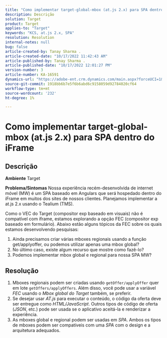 ```yaml
---
title: "Como implementar target-global-mbox (at.js 2.x) para SPA dentro do iFrame"
description: Descrição
solution: Target
product: Target
applies-to: "Target"
keywords: "KCS, at.js 2.x, SPA"
resolution: Resolution
internal-notes: null
bug: false
article-created-by: Tanay Sharma .
article-created-date: "10/17/2022 11:42:43 AM"
article-published-by: Tanay Sharma .
article-published-date: "10/17/2022 12:01:27 PM"
version-number: 3
article-number: KA-16591
dynamics-url: "https://adobe-ent.crm.dynamics.com/main.aspx?forceUCI=1&pagetype=entityrecord&etn=knowledgearticle&id=83f645c9-104e-ed11-bba2-0022480868ff"
source-git-commit: 1918bb6b7e5f6b6abd6c9158059d92784020cf64
workflow-type: tm+mt
source-wordcount: '232'
ht-degree: 1%

---
```


# Como implementar target-global-mbox (at.js 2.x) para SPA dentro do iFrame

## Descrição

<b>Ambiente</b>
Target


<b>Problema/Sintomas</b>
Nossa experiência recém-desenvolvida de internet móvel (MW) é um SPA baseado em Angulars que será hospedado dentro do iFrame em muitos dos sites de nossos clientes. Planejamos implementar a at.js 2.x usando o Tealium (TMS).

Como o VEC do Target (compositor exp baseado em visuais) não é compatível com iframe, estamos explorando a opção FEC (compositor exp baseado em formulário). Abaixo estão alguns tópicos da FEC sobre os quais estamos desenvolvendo pesquisas:



1. Ainda precisamos criar várias mboxes regionais usando a função get/applyoffer, ou podemos utilizar apenas uma mbox global?
2. No último caso, existe algum recurso que mostre como fazê-lo?
3. Podemos implementar mbox global e regional para nossa SPA MW?



## Resolução


1. Mboxes regionais podem ser criadas usando `getOffer/applyOffer` quer em lote `getOffers/applyOffers`. Além disso, você pode usar a variável *FEC* usando o *Mbox global do Target* também, se preferir.
2. Se desejar usar *AT.js* para executar o conteúdo, o código da oferta deve ser entregue como *HTML/JavaScript*. Outros tipos de código de oferta (*JSON*, etc.) pode ser usada se o aplicativo aceitá-la e renderizar a experiência.
3. As mboxes global e regional podem ser usadas em *SPA*. Ambos os tipos de mboxes podem ser compatíveis com uma *SPA* com o design e a arquitetura adequados.

